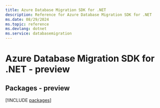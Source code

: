 ```yaml
---
title: Azure Database Migration SDK for .NET
description: Reference for Azure Database Migration SDK for .NET
ms.date: 08/29/2024
ms.topic: reference
ms.devlang: dotnet
ms.service: databasemigration
---
```

# Azure Database Migration SDK for .NET - preview
## Packages - preview
[!INCLUDE [packages](database-migration-index.md)]